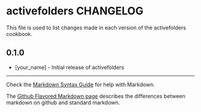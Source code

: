 activefolders CHANGELOG
===========

This file is used to list changes made in each version of the activefolders cookbook.

0.1.0
-----
- [your_name] - Initial release of activefolders

- - -
Check the [Markdown Syntax Guide](http://daringfireball.net/projects/markdown/syntax) for help with Markdown.

The [Github Flavored Markdown page](http://github.github.com/github-flavored-markdown/) describes the differences between markdown on github and standard markdown.
